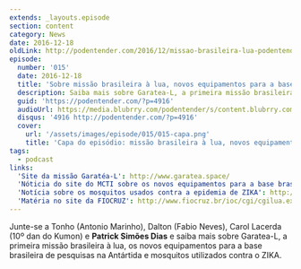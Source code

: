 ```yaml
---
extends: _layouts.episode
section: content
category: News
date: 2016-12-18
oldLink: http://podentender.com/2016/12/missao-brasileira-lua-podentender.html
episode:
  number: '015'
  date: 2016-12-18
  title: 'Sobre missão brasileira à lua, novos equipamentos para a base de pesquisa na antártida e mosquitos contra ZIKA'
  description: Saiba mais sobre Garatea-L, a primeira missão brasileira à lua, os novos equipamentos para a base brasileira de pesquisas na Antártida e mosquitos utilizados contra o ZIKA.
  guid: 'https://podentender.com/?p=4916'
  audioUrl: https://media.blubrry.com/podentender/s/content.blubrry.com/podentender/PODEntender_015_NEWS_.mp3
  disqus: '4916 http://podentender.com/?p=4916'
  cover:
    url: '/assets/images/episode/015/015-capa.png'
    title: 'Capa do episódio: missão brasileira à lua, novos equipamentos para a base da antártida e mosquitos contra Zika'
tags:
  - podcast
links:
  'Site da missão Garatéa-L': http://www.garatea.space/
  'Nóticia do site do MCTI sobre os novos equipamentos para a base brasileira na Antártida': http://www.mcti.gov.br/pagina-noticia/-/asset_publisher/IqV53KMvD5rY/content/primeiros-equipamentos-da-nova-base-de-pesquisas-na-antartica-chegam-em-dezembro?p_p_auth=sf9xYWZY&_101_INSTANCE_IqV53KMvD5rY_redirect=%2Finicio
  'Notícia sobre os mosquitos usados contra a epidemia de ZIKA': http://www.cctv-america.com/2016/11/09/scientist-release-zika-resistant-mosquitoes-in-brazil%20http://www.fiocruz.br/ioc/cgi/cgilua.exe/sys/start.htm?infoid=1591&sid=32
  'Matéria no site da FIOCRUZ': http://www.fiocruz.br/ioc/cgi/cgilua.exe/sys/start.htm?infoid=1591&sid=32
---
```

Junte-se a Tonho (Antonio Marinho), Dalton (Fabio Neves), Carol Lacerda (10º dan do Kumon) e
**Patrick Simões Dias** e saiba mais sobre Garatea-L, a primeira missão brasileira à lua,
os novos equipamentos para a base brasileira de pesquisas na Antártida e mosquitos utilizados contra o ZIKA.
